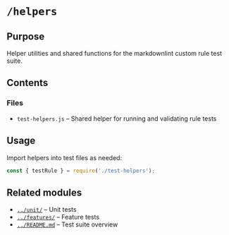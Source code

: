 # `/helpers`

## Purpose

Helper utilities and shared functions for the markdownlint custom rule test suite.

## Contents

### Files

* `test-helpers.js` – Shared helper for running and validating rule tests

## Usage

Import helpers into test files as needed:

```js
const { testRule } = require('./test-helpers');
```

## Related modules

* [`../unit/`](../unit/) – Unit tests
* [`../features/`](../features/) – Feature tests
* [`../README.md`](../README.md) – Test suite overview

